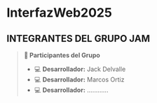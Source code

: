 # InterfazWeb2025

## INTEGRANTES DEL GRUPO JAM

> **👤 Participantes del Grupo**
> - 💻 **Desarrollador:** Jack Delvalle
> - 💻 **Desarrollador:** Marcos Ortiz
> - 💻 **Desarrollador:** ............
